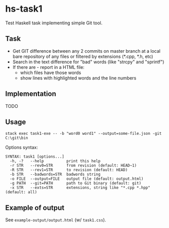 # hs-task1

Test Haskell task implementing simple Git tool.

## Task

- Get GIT difference between any 2 commits on master branch at a local bare
  repository of any files or filtered by extensions (*.cpp, *.h, etc)
- Search in the text difference for "bad" words (like "strcpy" and "sprintf")
- If there are - report in a HTML file:
  - which files have those words
  - show lines with highlighted words and the line numbers

## Implementation

TODO

## Usage

```
stack exec task1-exe -- -b "word0 word1" --output=some-file.json -git C:\git\bin
```
Options syntax:

```
SYNTAX: task1 [options...]
  -h, -?   --help          print this help
  -r STR   --rev0=STR      from revision (default: HEAD~1)
  -R STR   --rev1=STR      to revision (default: HEAD)
  -b STR   --badwords=STR  badwords string
  -o FILE  --output=FILE   output file (default: output.html)
  -g PATH  --git=PATH      path to Git binary (default: git)
  -x STR   --exts=STR      extensions, string like "*.cpp *.hpp" (default: all)
```

## Example of output

See `example-output/output.html` (w/ `task1.css`).
